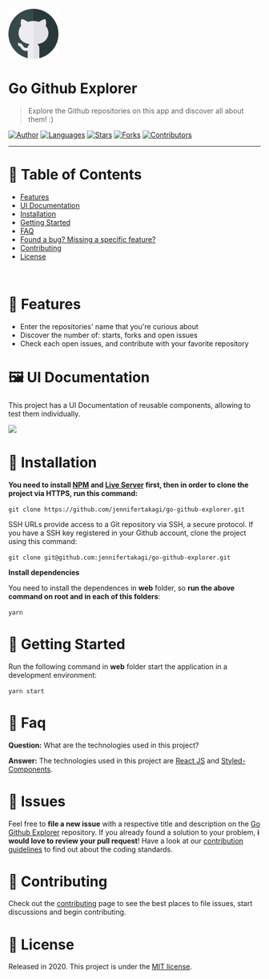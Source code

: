 <p align="left">
   <img src="docs/logo.png" width="100"/>
</p>

# Go Github Explorer

> Explore the Github repositories on this app and discover all about them! :)

[![Author](https://img.shields.io/badge/author-jennifertakagi-ff9000?style=flat-square)](https://github.com/jennifertakagi)
[![Languages](https://img.shields.io/github/languages/count/jennifertakagi/go-github-explorer?color=%23ff9000&style=flat-square)](#)
[![Stars](https://img.shields.io/github/stars/jennifertakagi/go-github-explorer?color=ff9000&style=flat-square)](https://github.com/jennifertakagi/go-github-explorer/stargazers)
[![Forks](https://img.shields.io/github/forks/jennifertakagi/go-github-explorer?color=%23ff9000&style=flat-square)](https://github.com/jennifertakagi/go-github-explorer/network/members)
[![Contributors](https://img.shields.io/github/contributors/jennifertakagi/go-github-explorer?color=ff9000&style=flat-square)](https://github.com/jennifertakagi/go-github-explorer/graphs/contributors)

---

# :pushpin: Table of Contents

* [Features](#rocket-features)
* [UI Documentation](#framed_picture-ui-documentation)
* [Installation](#construction_worker-installation)
* [Getting Started](#runner-getting-started)
* [FAQ](#postbox-faq)
* [Found a bug? Missing a specific feature?](#bug-issues)
* [Contributing](#tada-contributing)
* [License](#closed_book-license)

<br />

# :rocket: Features

* Enter the repositories' name that you're curious about
* Discover the number of: starts, forks and open issues
* Check each open issues, and contribute with your favorite repository

# :framed_picture: UI Documentation
This project has a UI Documentation of reusable components, allowing to test them individually.

<p align="left">
   <img src="docs/go-github-explorer.gif" />
</p>

# :construction_worker: Installation

**You need to install [NPM](https://www.npmjs.com/) and [Live Server](https://www.npmjs.com/package/live-server) first, then in order to clone the project via HTTPS, run this command:**

```git clone https://github.com/jennifertakagi/go-github-explorer.git```

SSH URLs provide access to a Git repository via SSH, a secure protocol. If you have a SSH key registered in your Github account, clone the project using this command:

```git clone git@github.com:jennifertakagi/go-github-explorer.git```

**Install dependencies**

You need to install the dependences in **web** folder, so **run the above command on root and in each of this folders**:

```yarn```

# :runner: Getting Started

Run the following command in **web** folder start the application in a development environment:

```yarn start```


# :postbox: Faq

**Question:** What are the technologies used in this project?

**Answer:** The technologies used in this project are [React JS](https://pt-br.reactjs.org/) and [Styled-Components](https://styled-components.com/).

# :bug: Issues

Feel free to **file a new issue** with a respective title and description on the [Go Github Explorer](https://github.com/jennifertakagi/go-github-explorer/issues) repository. If you already found a solution to your problem, **i would love to review your pull request**! Have a look at our [contribution guidelines](https://github.com/jennifertakagi/go-github-explorer/blob/master/CONTRIBUTING.md) to find out about the coding standards.

# :tada: Contributing

Check out the [contributing](https://github.com/jennifertakagi/go-github-explorer/blob/master/CONTRIBUTING.md) page to see the best places to file issues, start discussions and begin contributing.

# :closed_book: License

Released in 2020.
This project is under the [MIT license](https://github.com/jennifertakagigo-/github-explorer/master/LICENSE).

